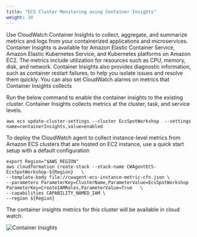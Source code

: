 ```yaml
---
title: "ECS Cluster Monitoring using Container Insights"
weight: 30
---
```


Use CloudWatch Container Insights to collect, aggregate, and summarize metrics and logs from your containerized applications and microservices. Container Insights is available for Amazon Elastic Container
Service, Amazon Elastic Kubernetes Service, and Kubernetes platforms on Amazon EC2. The metrics include utilization for resources such as CPU, memory, disk, and network. Container Insights also provides diagnostic information, such as container restart failures, to help you isolate issues and resolve them quickly. You can also set CloudWatch alarms on metrics that Container Insights collects

Run the below command to enable the container insights to the existing cluster. Container Insights collects metrics at the cluster, task, and service levels.

```
aws ecs update-cluster-settings --cluster EcsSpotWorkshop  --settings name=containerInsights,value=enabled
```

To deploy the CloudWatch agent to collect instance-level metrics from Amazon ECS clusters that
are hosted on EC2 instance, use a quick start setup with a default configuration

```
export Region="$AWS_REGION"
aws cloudformation create-stack --stack-name CWAgentECS-EcsSpotWorkshop-${Region}   \
--template-body file://cwagent-ecs-instance-metric-cfn.json \
--parameters ParameterKey=ClusterName,ParameterValue=EcsSpotWorkshop ParameterKey=CreateIAMRoles,ParameterValue=True   \
--capabilities CAPABILITY_NAMED_IAM \
--region ${Region}
```

The container insights metrics for this cluster will be available in cloud watch.

![Container Insights](/images/ecs-spot-capacity-providers/insights1.png)
